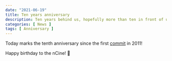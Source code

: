 ```yaml
---
date: "2021-06-19"
title: Ten years anniversary
description: Ten years behind us, hopefully more than ten in front of us!
categories: [ News ]
tags: [ Anniversary ]
---
```


Today marks the tenth anniversary since the first [commit](https://github.com/nCine/nCine/commit/6bf318de68ed5c453eaacd867c8e83c853f64edc) in 2011!

Happy birthday to the nCine! :champagne:

